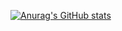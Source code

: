 [![Anurag's GitHub stats](https://github-readme-stats.vercel.app/api?username=Lessi-Dev)](https://github.com/Lessi-Dev/github-readme-stats)
